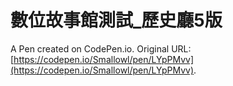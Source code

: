 # 數位故事館測試_歷史廳5版

A Pen created on CodePen.io. Original URL: [https://codepen.io/Smallowl/pen/LYpPMvv](https://codepen.io/Smallowl/pen/LYpPMvv).


